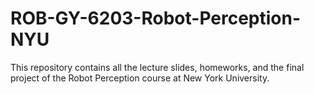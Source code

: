 # ROB-GY-6203-Robot-Perception-NYU
This repository contains all the lecture slides, homeworks, and the final project of the Robot Perception course at New York University.
